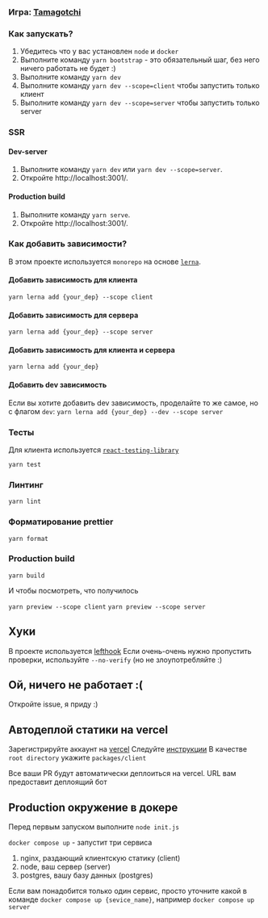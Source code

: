 ### Игра: [Tamagotchi](https://tamagotchi-practicum.ru/)

### Как запускать?

1. Убедитесь что у вас установлен `node` и `docker`
2. Выполните команду `yarn bootstrap` - это обязательный шаг, без него ничего работать не будет :)
3. Выполните команду `yarn dev`
4. Выполните команду `yarn dev --scope=client` чтобы запустить только клиент
5. Выполните команду `yarn dev --scope=server` чтобы запустить только server

### SSR

#### Dev-server

1. Выполните команду `yarn dev` или `yarn dev --scope=server`.
2. Откройте http://localhost:3001/.

#### Production build

1. Выполните команду `yarn serve`.
2. Откройте http://localhost:3001/.

### Как добавить зависимости?

В этом проекте используется `monorepo` на основе [`lerna`](https://github.com/lerna/lerna).

#### Добавить зависимость для клиента

`yarn lerna add {your_dep} --scope client`

#### Добавить зависимость для сервера

`yarn lerna add {your_dep} --scope server`

#### Добавить зависимость для клиента и сервера

`yarn lerna add {your_dep}`

#### Добавить dev зависимость

Если вы хотите добавить dev зависимость, проделайте то же самое, но с флагом `dev`: `yarn lerna add {your_dep} --dev --scope server`

### Тесты

Для клиента используется [`react-testing-library`](https://testing-library.com/docs/react-testing-library/intro/)

`yarn test`

### Линтинг

`yarn lint`

### Форматирование prettier

`yarn format`

### Production build

`yarn build`

И чтобы посмотреть, что получилось

`yarn preview --scope client`
`yarn preview --scope server`

## Хуки

В проекте используется [lefthook](https://github.com/evilmartians/lefthook)
Если очень-очень нужно пропустить проверки, используйте `--no-verify` (но не злоупотребляйте :)

## Ой, ничего не работает :(

Откройте issue, я приду :)

## Автодеплой статики на vercel

Зарегистрируйте аккаунт на [vercel](https://vercel.com/)
Следуйте [инструкции](https://vitejs.dev/guide/static-deploy.html#vercel-for-git)
В качестве `root directory` укажите `packages/client`

Все ваши PR будут автоматически деплоиться на vercel. URL вам предоставит деплоящий бот

## Production окружение в докере

Перед первым запуском выполните `node init.js`

`docker compose up` - запустит три сервиса

1. nginx, раздающий клиентскую статику (client)
2. node, ваш сервер (server)
3. postgres, вашу базу данных (postgres)

Если вам понадобится только один сервис, просто уточните какой в команде
`docker compose up {sevice_name}`, например `docker compose up server`
